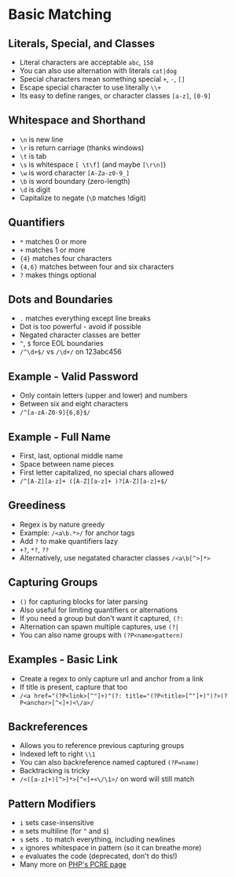 # Basic Matching


## Literals, Special, and Classes

- Literal characters are acceptable `abc`, `158`
- You can also use alternation with literals `cat|dog`
- Special characters mean something special `+`, `-`, `[]`
- Escape special character to use literally `\\+`
- Its easy to define ranges, or character classes `[a-z]`, `[0-9]`


## Whitespace and Shorthand

- `\n` is new line
- `\r` is return carriage (thanks windows)
- `\t` is tab
- `\s` is whitespace `[ \t\f]` (and maybe `[\r\n]`)
- `\w` is word character `[A-Za-z0-9_]`
- `\b` is word boundary (zero-length)
- `\d` is digit
- Capitalize to negate (`\D` matches !digit)


## Quantifiers

- `*` matches 0 or more
- `+` matches 1 or more
- `{4}` matches four characters
- `{4,6}` matches between four and six characters
- `?` makes things optional


## Dots and Boundaries

- `.` matches everything except line breaks
- Dot is too powerful - avoid if possible
- Negated character classes are better
- `^`, `$` force EOL boundaries
- `/^\d+$/` vs `/\d+/` on 123abc456


## Example - Valid Password

- Only contain letters (upper and lower) and numbers
- Between six and eight characters
- `/^[a-zA-Z0-9]{6,8}$/`


## Example - Full Name

- First, last, optional middle name
- Space between name pieces
- First letter capitalized, no special chars allowed
- `/^[A-Z][a-z]+ ([A-Z][a-z]+ )?[A-Z][a-z]+$/`


## Greediness

- Regex is by nature greedy
- Example: `/<a\b.*>/` for anchor tags
- Add `?` to make quantifiers lazy
- `+?`, `*?`, `??`
- Alternatively, use negatated character classes `/<a\b[^>]*>`


## Capturing Groups

- `()` for capturing blocks for later parsing
- Also useful for limiting quantifiers or alternations
- If you need a group but don't want it captured, `(?:`
- Alternation can spawn multiple captures, use `(?|`
- You can also name groups with `(?P<name>pattern)`


## Examples - Basic Link

- Create a regex to only capture url and anchor from a link
- If title is present, capture that too
- `/<a href="(?P<link>[^"]+)"(?: title="(?P<title>[^"]+)")?>(?P<anchor>[^<]+)<\/a>/`


## Backreferences

- Allows you to reference previous capturing groups
- Indexed left to right `\\1`
- You can also backreference named captured `(?P=name)`
- Backtracking is tricky
- `/<([a-z]+)[^>]*>[^<]+<\/\1>/` on <bold>word</b> will still match


## Pattern Modifiers

- `i` sets case-insensitive
- `m` sets multiline (for `^` and `$`)
- `s` sets `.` to match everything, including newlines
- `x` ignores whitespace in pattern (so it can breathe more)
- `e` evaluates the code (deprecated, don't do this!)
- Many more on [PHP's PCRE page](http://www.php.net/manual/en/reference.pcre.pattern.modifiers.php)
